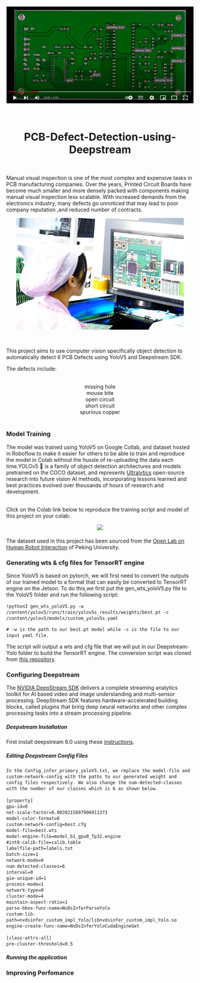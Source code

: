 <div align="center">

[![Everything Is AWESOME](https://github.com/clintonoduor/PCB-Defect-Detection-using-Deepstream/blob/main/pcbscreenshot.png?raw=true)](https://www.youtube.com/watch?v=op_TjAQFLfs)
 

<br>


# PCB-Defect-Detection-using-Deepstream

</div>
<br>

Manual visual inspection is one of the most complex and expensive tasks in PCB manufacturing companies. Over the years, Printed Circuit Boards have become much smaller and more densely packed with components making manual visual inspection less scalable. With increased demands from the electronics industry, many defects go unnoticed that may lead to poor company reputation ,and reduced number of contracts.

<div align="center">
<p>
   <a align="left" href="https://ultralytics.com/yolov5" target="_blank">
   <img width="450" src="https://github.com/clintonoduor/PCB-Defect-Detection-using-Deepstream/blob/main/optical.jpg"></a>
</p>
</div>
<br>


 This project aims to use computer vision specifically object detection to automatically detect 6 PCB Defects using YoloV5 and Deepstream SDK. 



The defects include:

<br>
<div align="center">
 missing hole 
 </div>
 <div align="center">
 mouse bite
 </div>
 <div align="center">
 open circuit
 </div>
 <div align="center">
 short circuit
 </div>
 <div align="center">
 spurious copper  

</div>
<br>


### Model Training

The model was trained using YoloV5 on Google Collab, and dataset hosted in Roboflow to make it easier for others to be able to train and reproduce the model in Colab without the hussle of re-uploading the data each time.YOLOv5 🚀 is a family of object detection architectures and models pretrained on the COCO dataset, and represents <a href="https://ultralytics.com">Ultralytics</a> open-source research into future vision AI methods, incorporating lessons learned and best practices evolved over thousands of hours of research and development.
<br>
<br>

 Click on the Colab link below to reproduce the training script and model of this project on your colab:

<div align="center">
    <a href="https://colab.research.google.com/drive/14ETRA3gC7nVnPUXXj7qjund3eFIQMKvv">
        <img src="https://github.com/ultralytics/yolov5/releases/download/v1.0/logo-colab-small.png" width="15%"/>
    </a>
 </div>
 <br>
 The dataset used in this project has been sourced from the <a href="https://robotics.pkusz.edu.cn/resources/datasetENG">Open Lab on Human Robot Interaction</a> of Peking University.

   
### Generating wts & cfg files for TensorRT engine

Since YoloV5 is based on pytorch, we will first need to convert the outputs of our trained model to a format that can easily be converted to TensorRT engine on the Jetson. To do this,we first put the gen_wts_yoloV5.py file to the YoloV5 folder and run the following script:

```
!python3 gen_wts_yoloV5.py -w /content/yolov5/runs/train/yolov5s_results/weights/best.pt -c /content/yolov5/models/custom_yolov5s.yaml
```
```
# -w is the path to our best.pt model while -c is the file to our input yaml file.
```
The script will output a wts and cfg file that we will put in our Deepstream-Yolo folder to build the TensorRT engine. The conversion script was cloned from [this repository](https://github.com/marcoslucianops/DeepStream-Yolo).

### Configuring Deepstream
The [NVIDIA DeepStream SDK](https://developer.nvidia.com/deepstream-sdk) delivers a complete streaming analytics toolkit for AI based video and image understanding and multi-sensor processing. DeepStream SDK features hardware-accelerated building blocks, called plugins that bring deep neural networks and other complex processing tasks into a stream processing pipeline.
##### Deepstream Installation
First install deepstream 6.0 using these [instructions](https://docs.nvidia.com/metropolis/deepstream/dev-guide/text/DS_Quickstart.html).
##### Editing Deepstream Config Files
```
In the Config_infer_primary_yoloV5.txt, we replace the model-file and custom-network-config with the paths to our generated weight and config files respectively. We also change the num-detected-classes with the number of our classes which is 6 as shown below.

[property]
gpu-id=0
net-scale-factor=0.0039215697906911373
model-color-format=0
custom-network-config=best.cfg
model-file=best.wts
model-engine-file=model_b1_gpu0_fp32.engine
#int8-calib-file=calib.table
labelfile-path=labels.txt
batch-size=1
network-mode=0
num-detected-classes=6
interval=0
gie-unique-id=1
process-mode=1
network-type=0
cluster-mode=4
maintain-aspect-ratio=1
parse-bbox-func-name=NvDsInferParseYolo
custom-lib-path=nvdsinfer_custom_impl_Yolo/libnvdsinfer_custom_impl_Yolo.so
engine-create-func-name=NvDsInferYoloCudaEngineGet

[class-attrs-all]
pre-cluster-threshold=0.5
```
##### Running the application

### Improving Perfomance

